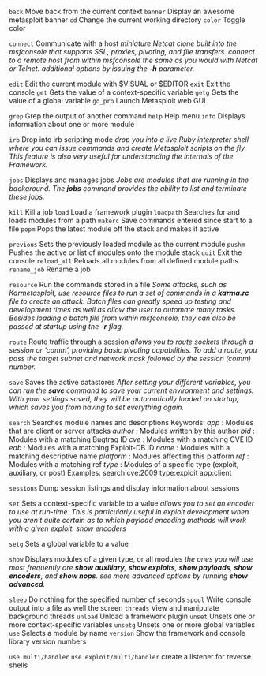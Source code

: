 `back`          Move back from the current context
`banner`        Display an awesome metasploit banner
`cd`            Change the current working directory
`color`         Toggle color

`connect`       Communicate with a host
*miniature Netcat clone built into the msfconsole that supports SSL, proxies, pivoting, and file transfers. connect to a remote host from within msfconsole the same as you would with Netcat or Telnet. additional options by issuing the **-h** parameter.*

`edit`          Edit the current module with $VISUAL or $EDITOR
`exit`          Exit the console
`get`           Gets the value of a context-specific variable
`getg`          Gets the value of a global variable
`go_pro`        Launch Metasploit web GUI

`grep`          Grep the output of another command
`help`          Help menu
`info`          Displays information about one or more module

`irb`           Drop into irb scripting mode
*drop you into a live Ruby interpreter shell where you can issue commands and create Metasploit scripts on the fly. This feature is also very useful for understanding the internals of the Framework.*

`jobs`          Displays and manages jobs
*Jobs are modules that are running in the background. The **jobs** command provides the ability to list and terminate these jobs.*

`kill`          Kill a job
`load`          Load a framework plugin
`loadpath`      Searches for and loads modules from a path
`makerc`        Save commands entered since start to a file
`popm`          Pops the latest module off the stack and makes it active

`previous`      Sets the previously loaded module as the current module
`pushm`         Pushes the active or list of modules onto the module stack
`quit`          Exit the console
`reload_all`    Reloads all modules from all defined module paths
`rename_job`    Rename a job

`resource`      Run the commands stored in a file
*Some attacks, such as Karmetasploit, use resource files to run a set of commands in a **karma.rc** file to create an attack.
Batch files can greatly speed up testing and development times as well as allow the user to automate many tasks. Besides loading a batch file from within msfconsole, they can also be passed at startup using the **-r** flag.*

`route`         Route traffic through a session
*allows you to route sockets through a session or ‘comm’, providing basic pivoting capabilities. To add a route, you pass the target subnet and network mask followed by the session (comm) number.*

`save`          Saves the active datastores
*After setting your different variables, you can run the **save** command to save your current environment and settings. With your settings saved, they will be automatically loaded on startup, which saves you from having to set everything again.*

`search`        Searches module names and descriptions
Keywords:
  *app*       :  Modules that are client or server attacks
  *author*    :  Modules written by this author
  *bid*       :  Modules with a matching Bugtraq ID
  *cve*       :  Modules with a matching CVE ID
  *edb*       :  Modules with a matching Exploit-DB ID
  *name*      :  Modules with a matching descriptive name
  *platform*  :  Modules affecting this platform
  *ref*       :  Modules with a matching ref
  *type*      :  Modules of a specific type (exploit, auxiliary, or post)
Examples:
  search cve:2009 type:exploit app:client

`sessions`      Dump session listings and display information about sessions

`set`           Sets a context-specific variable to a value
*allows you to set an encoder to use at run-time. This is particularly useful in exploit development when you aren’t quite certain as to which payload encoding methods will work with a given exploit.
show encoders*

`setg`          Sets a global variable to a value

`show`          Displays modules of a given type, or all modules
*the ones you will use most frequently are **show auxiliary**, **show exploits**, **show payloads**, **show encoders**, and **show nops**.*
*see more advanced options by running **show advanced**.*

`sleep`         Do nothing for the specified number of seconds
`spool`         Write console output into a file as well the screen
`threads`       View and manipulate background threads
`unload`        Unload a framework plugin
`unset`         Unsets one or more context-specific variables
`unsetg`        Unsets one or more global variables
`use`           Selects a module by name
`version`       Show the framework and console library version numbers

`use multi/handler`
`use exploit/multi/handler`
create a listener for reverse shells